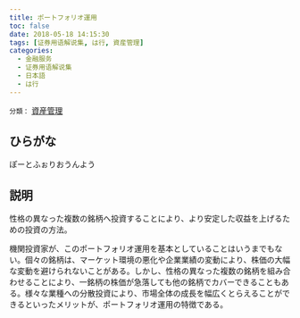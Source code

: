 ```yaml
---
title: ポートフォリオ運用
toc: false
date: 2018-05-18 14:15:30
tags: [证券用语解说集, は行, 資産管理]
categories:
  - 金融服务
  - 证券用语解说集
  - 日本語
  - は行
---
```


`分類：` [資産管理](/tags/資産管理/)

## ひらがな

ぽーとふぉりおうんよう

## 説明

性格の異なった複数の銘柄へ投資することにより、より安定した収益を上げるための投資の方法。

機関投資家が、このポートフォリオ運用を基本としていることはいうまでもない。個々の銘柄は、マーケット環境の悪化や企業業績の変動により、株価の大幅な変動を避けられないことがある。しかし、性格の異なった複数の銘柄を組み合わせることにより、一銘柄の株価が急落しても他の銘柄でカバーできることもある。様々な業種への分散投資により、市場全体の成長を幅広くとらえることができるといったメリットが、ポートフォリオ運用の特徴である。

